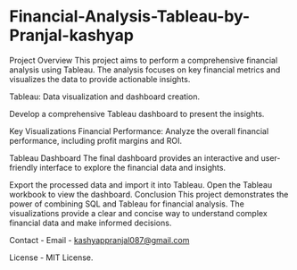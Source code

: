 # Financial-Analysis-Tableau-by-Pranjal-kashyap

Project Overview
This project aims to perform a comprehensive financial analysis using Tableau. The analysis focuses on key financial metrics 
and visualizes the data to provide actionable insights.

Tableau: Data visualization and dashboard creation.

Develop a comprehensive Tableau dashboard to present the insights.

Key Visualizations
Financial Performance: Analyze the overall financial performance, including profit margins and ROI.

Tableau Dashboard
The final dashboard provides an interactive and user-friendly interface to explore the financial data and insights.

Export the processed data and import it into Tableau.
Open the Tableau workbook to view the dashboard.
Conclusion
This project demonstrates the power of combining SQL and Tableau for financial analysis. The visualizations provide a clear and
concise way to understand complex financial data and make informed decisions.

Contact -
Email - kashyappranjal087@gmail.com

License - MIT License.

